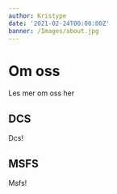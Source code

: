 ```yaml
---
author: Kristype
date: '2021-02-24T00:00:00Z'
banner: /Images/about.jpg
---
```


# Om oss

Les mer om oss her

## DCS

Dcs!

## MSFS

Msfs!
